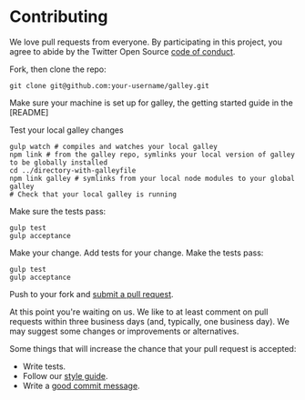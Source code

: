 # Contributing

We love pull requests from everyone. By participating in this project, you
agree to abide by the Twitter Open Source [code of conduct].

[code of conduct]: https://engineering.twitter.com/opensource/code-of-conduct

Fork, then clone the repo:

    git clone git@github.com:your-username/galley.git

Make sure your machine is set up for galley, the getting started guide in the [README]

Test your local galley changes

    gulp watch # compiles and watches your local galley
    npm link # from the galley repo, symlinks your local version of galley to be globally installed
    cd ../directory-with-galleyfile
    npm link galley # symlinks from your local node modules to your global galley
    # Check that your local galley is running

Make sure the tests pass:

    gulp test
    gulp acceptance

Make your change. Add tests for your change. Make the tests pass:

    gulp test
    gulp acceptance

Push to your fork and [submit a pull request][pr].

[pr]: https://github.com/crashlytics/galley/compare

At this point you're waiting on us. We like to at least comment on pull requests
within three business days (and, typically, one business day). We may suggest
some changes or improvements or alternatives.

Some things that will increase the chance that your pull request is accepted:

* Write tests.
* Follow our [style guide][style].
* Write a [good commit message][commit].

[style]: https://github.com/polarmobile/coffeescript-style-guide
[commit]: http://tbaggery.com/2008/04/19/a-note-about-git-commit-messages.html
